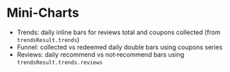 # Mini-Charts
- Trends: daily inline bars for reviews total and coupons collected (from `trendsResult.trends`)
- Funnel: collected vs redeemed daily double bars using coupons series
- Reviews: daily recommend vs not‑recommend bars using `trendsResult.trends.reviews`
